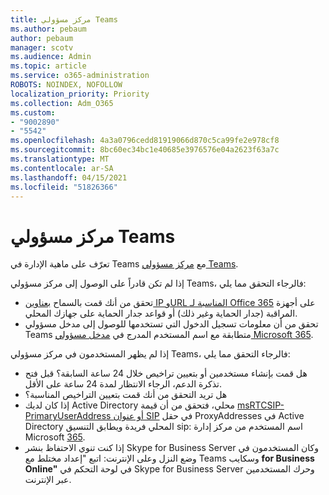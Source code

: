 ```yaml
---
title: مركز مسؤولي Teams
ms.author: pebaum
author: pebaum
manager: scotv
ms.audience: Admin
ms.topic: article
ms.service: o365-administration
ROBOTS: NOINDEX, NOFOLLOW
localization_priority: Priority
ms.collection: Adm_O365
ms.custom:
- "9002890"
- "5542"
ms.openlocfilehash: 4a3a0796cedd81919066d870c5ca99fe2e978cf8
ms.sourcegitcommit: 8bc60ec34bc1e40685e3976576e04a2623f63a7c
ms.translationtype: MT
ms.contentlocale: ar-SA
ms.lasthandoff: 04/15/2021
ms.locfileid: "51826366"
---
```

# <a name="teams-admin-center"></a>مركز مسؤولي Teams

تعرّف على ماهية الإدارة في Teams مع [مركز مسؤولي Teams](https://docs.microsoft.com/microsoftteams/manage-teams-skypeforbusiness-admin-center).

إذا لم تكن قادراً على الوصول إلى مركز مسؤولي Teams، فالرجاء التحقق مما يلي:

- تحقق من أنك قمت بالسماح [بعناوين IP وURL المناسبة لـ Office 365](https://docs.microsoft.com/Office365/Enterprise/office-365-ip-web-service) على أجهزة المراقبة (جدار الحماية وغير ذلك) أو قواعد جدار الحماية على جهازك المحلي.
- تحقق من أن معلومات تسجيل الدخول التي تستخدمها للوصول إلى مدخل مسؤولي Teams متطابقة مع اسم المستخدم المدرج في [مدخل مسؤولي Microsoft 365](https://admin.microsoft.com/Adminportal/Home?source=applauncher#/users).

إذا لم يظهر المستخدمون في مركز مسؤولي Teams، فالرجاء التحقق مما يلي:

- هل قمت بإنشاء مستخدمين أو بتعيين تراخيص خلال 24 ساعة السابقة؟ قبل فتح تذكرة الدعم، الرجاء الانتظار لمدة 24 ساعة على الأقل.
- هل تريد التحقق من أنك قمت بتعيين التراخيص المناسبة؟
- إذا كان لديك Active Directory محلي، فتحقق من أن قيمة [msRTCSIP-PrimaryUserAddress أو عنوان SIP](https://docs.microsoft.com/skypeforbusiness/troubleshoot/online-configuration/msrtcsip-primaryuseraddress-proxyaddaddress) في حقل ProxyAddresses في Active Directory المحلي فريدة ويطابق التنسيق sip: اسم المستخدم من مركز إدارة Microsoft [365](https://admin.microsoft.com/Adminportal/Home?source=applauncher#/users).
- إذا كنت تنوي الاحتفاظ بنشر Skype for Business Server وكان المستخدمون في وضع النزل وعلى الإنترنت: اتبع "إعداد مختلط مع Teams وسكايب **for Business Online"** في لوحة التحكم في Skype for Business Server وحرك المستخدمين عبر الإنترنت.
